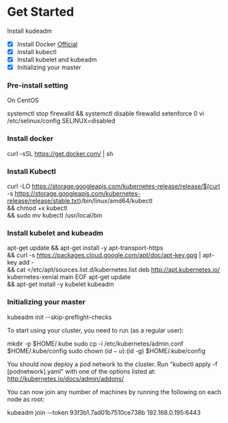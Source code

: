 Get Started 
==

Install kudeadm
 - [x] Install Docker [Official]()
 - [x] Install kubectl
 - [x] Install kubelet and kubeadm
 - [x] Initializing your master

### Pre-install setting

On CentOS

systemctl stop firewalld && systemctl disable firewalld
setenforce 0
vi /etc/selinux/config 
SELINUX=disabled

### Install docker

curl -sSL https://get.docker.com/ | sh

### Install Kubectl

curl -LO https://storage.googleapis.com/kubernetes-release/release/$(curl -s https://storage.googleapis.com/kubernetes-release/release/stable.txt)/bin/linux/amd64/kubectl \
&& chmod +x kubectl \
&& sudo mv kubectl /usr/local/bin


### Install kubelet and kubeadm

apt-get update && apt-get install -y apt-transport-https \
&& curl -s https://packages.cloud.google.com/apt/doc/apt-key.gpg | apt-key add - \
&& cat <<EOF >/etc/apt/sources.list.d/kubernetes.list 
deb http://apt.kubernetes.io/ kubernetes-xenial main
EOF 
apt-get update \
&& apt-get install -y kubelet kubeadm

### Initializing your master

kubeadm init --skip-preflight-checks

To start using your cluster, you need to run (as a regular user):

  mkdir -p $HOME/.kube
  sudo cp -i /etc/kubernetes/admin.conf $HOME/.kube/config
  sudo chown $(id -u):$(id -g) $HOME/.kube/config

You should now deploy a pod network to the cluster.
Run "kubectl apply -f [podnetwork].yaml" with one of the options listed at:
  http://kubernetes.io/docs/admin/addons/

You can now join any number of machines by running the following on each node
as root:

  kubeadm join --token 93f3b1.7ad01b7510ce738b 192.168.0.195:6443


